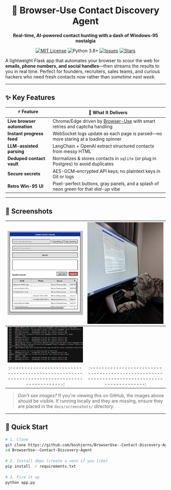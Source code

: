 <div align="center">

# 🔎 Browser-Use Contact Discovery Agent  
**Real-time, AI-powered contact hunting with a dash of Windows-95 nostalgia**

[![MIT License](https://img.shields.io/badge/License-MIT-green.svg)](LICENSE)
![Python 3.8+](https://img.shields.io/badge/Python-3.8%2B-blue?logo=python)
[![Issues](https://img.shields.io/github/issues/boshjerns/BrowserUse--Contact-Discovery-Agent?logo=github)](https://github.com/boshjerns/BrowserUse--Contact-Discovery-Agent/issues)
[![Stars](https://img.shields.io/github/stars/boshjerns/BrowserUse--Contact-Discovery-Agent?style=social)](https://github.com/boshjerns/BrowserUse--Contact-Discovery-Agent/stargazers)

</div>

A lightweight Flask app that automates your browser to scour the web for **emails, phone numbers, and social handles**—then streams the results to you in real time. Perfect for founders, recruiters, sales teams, and curious hackers who need fresh contacts _now_ rather than _sometime next week_.

---

## ✨ Key Features

| ⚡ Feature | 🚀 What It Delivers |
|-----------|--------------------|
| **Live browser automation** | Chrome/Edge driven by [Browser-Use](https://docs.browser-use.com) with smart retries and captcha handling |
| **Instant progress feed**   | WebSocket logs update as each page is parsed—no more staring at a loading spinner |
| **LLM-assisted parsing**    | LangChain + OpenAI extract structured contacts from messy HTML |
| **Deduped contact vault**   | Normalizes & stores contacts in `sqlite` (or plug in Postgres) to avoid duplicates |
| **Secure secrets**          | AES-GCM–encrypted API keys; no plaintext keys in Git or logs |
| **Retro Win-95 UI**         | Pixel-perfect buttons, gray panels, and a splash of neon green for that _dial-up_ vibe |

---

## 📸 Screenshots

| <img src="docs/screenshots/download.png" alt="Contact Search Console Screenshot" width="300"/> | <img src="docs/screenshots/IMG_5247.jpg" alt="Cat at computer with application" width="300"/> |
|:----------------------------------------------------------------------------------------------:|:-------------------------------------------------------------------------------------------:|
| <img src="docs/screenshots/imagqe.png" alt="Additional Application Screenshot" width="300"/> | |
|:------------------------------------------------------------------------------------------:|:-------------------------------------------------------------------------------------------:|

> _Don't see images?_ If you're viewing this on GitHub, the images above should be visible. If running locally and they are missing, ensure they are placed in the `docs/screenshots/` directory.

---

## 🚀 Quick Start

```bash
# 1. Clone
git clone https://github.com/boshjerns/BrowserUse--Contact-Discovery-Agent.git
cd BrowserUse--Contact-Discovery-Agent

# 2. Install deps (create a venv if you like)
pip install -r requirements.txt

# 3. Fire it up
python app.py

